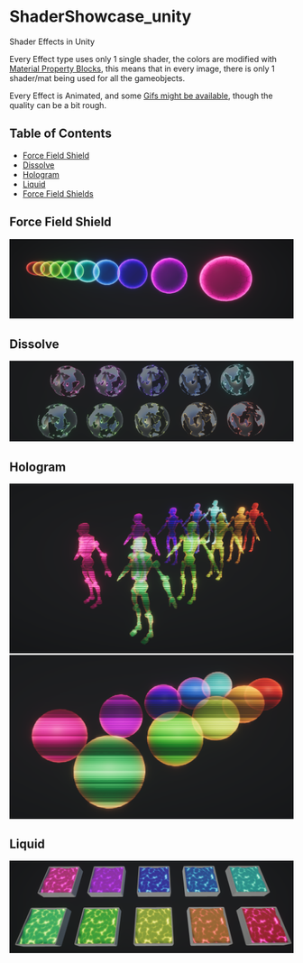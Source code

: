 # ShaderShowcase_unity
Shader Effects in Unity

Every Effect type uses only 1 single shader, the colors are modified with [Material Property Blocks](https://docs.unity3d.com/ScriptReference/MaterialPropertyBlock.html), this means that in every image, there is only 1 shader/mat being used for all the gameobjects.

Every Effect is Animated, and some [Gifs might be available](/Gifs/), though the quality can be a bit rough.

## Table of Contents

* [Force Field Shield](#force-field-shield)
* [Dissolve](#dissolve)
* [Hologram](#hologram)
* [Liquid](#liquid)
* [Force Field Shields](#force-field-shields)

## Force Field Shield
![ffs](/Images/ForceFieldShields.png)

## Dissolve

![dissolve](/Images/Dissolve2.png)

## Hologram

![holokyle](/Images/HologramKyle.png)
![holosphere](/Images/Hologram.png)

## Liquid

![liquidbox](/Images/LiquidBox.png)
